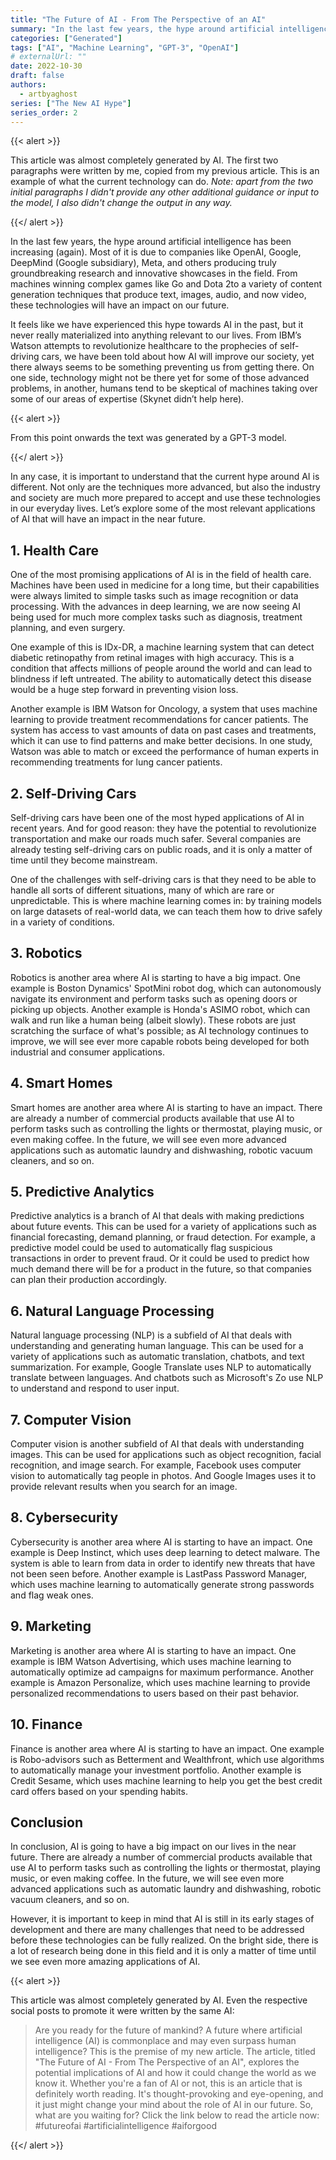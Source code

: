 ```yaml
---
title: "The Future of AI - From The Perspective of an AI"
summary: "In the last few years, the hype around artificial intelligence has been increasing (again). Most of it is due to truly groundbreaking research and innovative showcases in the field. From machines winning complex games like Go and Dota 2, to various content generation techniques, these technologies will impact our future."
categories: ["Generated"]
tags: ["AI", "Machine Learning", "GPT-3", "OpenAI"]
# externalUrl: ""
date: 2022-10-30
draft: false
authors:
  - artbyaghost
series: ["The New AI Hype"]
series_order: 2
---
```


{{< alert >}}

This article was almost completely generated by AI. The first two paragraphs were written by me, copied from my previous article. This is an example of what the current technology can do. *Note: apart from the two initial paragraphs I didn't provide any other additional guidance or input to the model, I also didn't change the output in any way.*

{{</ alert >}}

In the last few years, the hype around artificial intelligence has been increasing (again). Most of it is due to companies like OpenAI, Google, DeepMind (Google subsidiary), Meta, and others producing truly groundbreaking research and innovative showcases in the field. From machines winning complex games like Go and Dota 2to a variety of content generation techniques that produce text, images, audio, and now video, these technologies will have an impact on our future.

It feels like we have experienced this hype towards AI in the past, but it never really materialized into anything relevant to our lives. From IBM’s Watson attempts to revolutionize healthcare to the prophecies of self-driving cars, we have been told about how AI will improve our society, yet there always seems to be something preventing us from getting there. On one side, technology might not be there yet for some of those advanced problems, in another, humans tend to be skeptical of machines taking over some of our areas of expertise (Skynet didn’t help here). 

{{< alert >}}

From this point onwards the text was generated by a GPT-3 model.

{{</ alert >}}


In any case, it is important to understand that the current hype around AI is different. Not only are the techniques more advanced, but also the industry and society are much more prepared to accept and use these technologies in our everyday lives. Let’s explore some of the most relevant applications of AI that will have an impact in the near future.

## 1. Health Care

One of the most promising applications of AI is in the field of health care. Machines have been used in medicine for a long time, but their capabilities were always limited to simple tasks such as image recognition or data processing. With the advances in deep learning, we are now seeing AI being used for much more complex tasks such as diagnosis, treatment planning, and even surgery.

One example of this is IDx-DR, a machine learning system that can detect diabetic retinopathy from retinal images with high accuracy. This is a condition that affects millions of people around the world and can lead to blindness if left untreated. The ability to automatically detect this disease would be a huge step forward in preventing vision loss.

Another example is IBM Watson for Oncology, a system that uses machine learning to provide treatment recommendations for cancer patients. The system has access to vast amounts of data on past cases and treatments, which it can use to find patterns and make better decisions. In one study, Watson was able to match or exceed the performance of human experts in recommending treatments for lung cancer patients.

## 2. Self-Driving Cars

Self-driving cars have been one of the most hyped applications of AI in recent years. And for good reason: they have the potential to revolutionize transportation and make our roads much safer. Several companies are already testing self-driving cars on public roads, and it is only a matter of time until they become mainstream.

One of the challenges with self-driving cars is that they need to be able to handle all sorts of different situations, many of which are rare or unpredictable. This is where machine learning comes in: by training models on large datasets of real-world data, we can teach them how to drive safely in a variety of conditions.

## 3. Robotics

Robotics is another area where AI is starting to have a big impact. One example is Boston Dynamics' SpotMini robot dog, which can autonomously navigate its environment and perform tasks such as opening doors or picking up objects. Another example is Honda's ASIMO robot, which can walk and run like a human being (albeit slowly). These robots are just scratching the surface of what's possible; as AI technology continues to improve, we will see ever more capable robots being developed for both industrial and consumer applications.

## 4. Smart Homes

Smart homes are another area where AI is starting to have an impact. There are already a number of commercial products available that use AI to perform tasks such as controlling the lights or thermostat, playing music, or even making coffee. In the future, we will see even more advanced applications such as automatic laundry and dishwashing, robotic vacuum cleaners, and so on.

## 5. Predictive Analytics

Predictive analytics is a branch of AI that deals with making predictions about future events. This can be used for a variety of applications such as financial forecasting, demand planning, or fraud detection. For example, a predictive model could be used to automatically flag suspicious transactions in order to prevent fraud. Or it could be used to predict how much demand there will be for a product in the future, so that companies can plan their production accordingly.

## 6. Natural Language Processing

Natural language processing (NLP) is a subfield of AI that deals with understanding and generating human language. This can be used for a variety of applications such as automatic translation, chatbots, and text summarization. For example, Google Translate uses NLP to automatically translate between languages. And chatbots such as Microsoft's Zo use NLP to understand and respond to user input.

## 7. Computer Vision

Computer vision is another subfield of AI that deals with understanding images. This can be used for applications such as object recognition, facial recognition, and image search. For example, Facebook uses computer vision to automatically tag people in photos. And Google Images uses it to provide relevant results when you search for an image.

## 8. Cybersecurity

Cybersecurity is another area where AI is starting to have an impact. One example is Deep Instinct, which uses deep learning to detect malware. The system is able to learn from data in order to identify new threats that have not been seen before. Another example is LastPass Password Manager, which uses machine learning to automatically generate strong passwords and flag weak ones.

## 9. Marketing

Marketing is another area where AI is starting to have an impact. One example is IBM Watson Advertising, which uses machine learning to automatically optimize ad campaigns for maximum performance. Another example is Amazon Personalize, which uses machine learning to provide personalized recommendations to users based on their past behavior.

## 10. Finance

Finance is another area where AI is starting to have an impact. One example is Robo-advisors such as Betterment and Wealthfront, which use algorithms to automatically manage your investment portfolio. Another example is Credit Sesame, which uses machine learning to help you get the best credit card offers based on your spending habits.

## Conclusion

In conclusion, AI is going to have a big impact on our lives in the near future. There are already a number of commercial products available that use AI to perform tasks such as controlling the lights or thermostat, playing music, or even making coffee. In the future, we will see even more advanced applications such as automatic laundry and dishwashing, robotic vacuum cleaners, and so on. 

However, it is important to keep in mind that AI is still in its early stages of development and there are many challenges that need to be addressed before these technologies can be fully realized. On the bright side, there is a lot of research being done in this field and it is only a matter of time until we see even more amazing applications of AI.


{{< alert >}}

This article was almost completely generated by AI. Even the respective social posts to promote it were written by the same AI: 

>Are you ready for the future of mankind? A future where artificial intelligence (AI) is commonplace and may even surpass human intelligence? This is the premise of my new article. The article, titled "The Future of AI - From The Perspective of an AI", explores the potential implications of AI and how it could change the world as we know it. Whether you're a fan of AI or not, this is an article that is definitely worth reading. It's thought-provoking and eye-opening, and it just might change your mind about the role of AI in our future. So, what are you waiting for? Click the link below to read the article now: #futureofai #artificialintelligence #aiforgood

{{</ alert >}}


